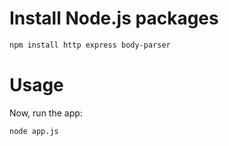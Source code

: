 # Install Node.js packages
```bash
npm install http express body-parser
```
# Usage
Now, run the app:

```bash
node app.js
```
